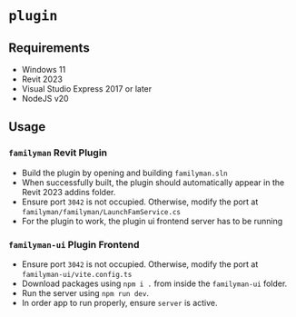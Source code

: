 # `plugin`

## Requirements
- Windows 11
- Revit 2023
- Visual Studio Express 2017 or later
- NodeJS v20

## Usage
### `familyman` Revit Plugin
- Build the plugin by opening and building `familyman.sln`
- When successfully built, the plugin should automatically appear in the Revit 2023 addins folder.
- Ensure port `3042` is not occupied. Otherwise, modify the port at `familyman/familyman/LaunchFamService.cs`
- For the plugin to work, the plugin ui frontend server has to be running

### `familyman-ui` Plugin Frontend
- Ensure port `3042` is not occupied. Otherwise, modify the port at `familyman-ui/vite.config.ts`
- Download packages using `npm i .` from inside the `familyman-ui` folder.
- Run the server using `npm run dev`.
- In order app to run properly, ensure `server` is active.
